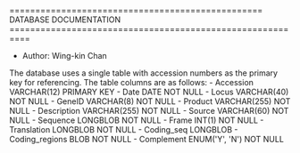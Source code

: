 ================================================= DATABASE DOCUMENTATION ==========================================================
 - Author: Wing-kin Chan

The database uses a single table with accession numbers as the primary key for referencing. The table columns are as follows:
    - Accession VARCHAR(12) PRIMARY KEY
    - Date DATE NOT NULL
    - Locus VARCHAR(40) NOT NULL
    - GeneID VARCHAR(8) NOT NULL
    - Product VARCHAR(255) NOT NULL
    - Description VARCHAR(255) NOT NULL
    - Source VARCHAR(60) NOT NULL
    - Sequence LONGBLOB NOT NULL
    - Frame INT(1) NOT NULL
    - Translation LONGBLOB NOT NULL
    - Coding_seq LONGBLOB
    - Coding_regions BLOB NOT NULL
    - Complement ENUM('Y', 'N') NOT NULL